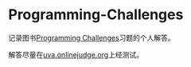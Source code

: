 # Programming-Challenges

记录图书[Programming Challenges](https://www.amazon.com/Programming-Challenges-Contest-Training-Computer/dp/0387001638/ref=cm_cr_arp_d_product_top?ie=UTF8)习题的个人解答。

解答尽量在[uva.onlinejudge.org](https://uva.onlinejudge.org/)上经测试。